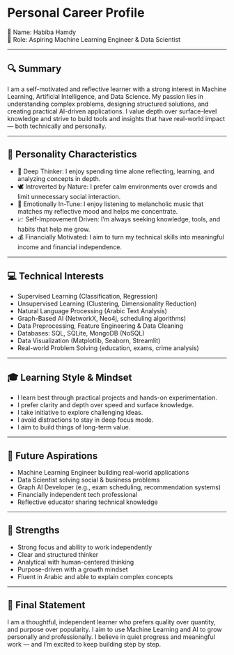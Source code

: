 # Personal Career Profile  
👤 Name: Habiba Hamdy  
🎯 Role: Aspiring Machine Learning Engineer & Data Scientist  

---

## 🔍 Summary  
I am a self-motivated and reflective learner with a strong interest in Machine Learning, Artificial Intelligence, and Data Science. My passion lies in understanding complex problems, designing structured solutions, and creating practical AI-driven applications. I value depth over surface-level knowledge and strive to build tools and insights that have real-world impact — both technically and personally.

---

## 🧠 Personality Characteristics  
- 🧘 Deep Thinker: I enjoy spending time alone reflecting, learning, and analyzing concepts in depth.  
- 🕊️ Introverted by Nature: I prefer calm environments over crowds and limit unnecessary social interaction.  
- 🎵 Emotionally In-Tune: I enjoy listening to melancholic music that matches my reflective mood and helps me concentrate.  
- 📈 Self-Improvement Driven: I’m always seeking knowledge, tools, and habits that help me grow.  
- 💰 Financially Motivated: I aim to turn my technical skills into meaningful income and financial independence.  

---

## 💻 Technical Interests  
- Supervised Learning (Classification, Regression)  
- Unsupervised Learning (Clustering, Dimensionality Reduction)  
- Natural Language Processing (Arabic Text Analysis)  
- Graph-Based AI (NetworkX, Neo4j, scheduling algorithms)  
- Data Preprocessing, Feature Engineering & Data Cleaning  
- Databases: SQL, SQLite, MongoDB (NoSQL)  
- Data Visualization (Matplotlib, Seaborn, Streamlit)  
- Real-world Problem Solving (education, exams, crime analysis)

---

## 🎓 Learning Style & Mindset  
- I learn best through practical projects and hands-on experimentation.  
- I prefer clarity and depth over speed and surface knowledge.  
- I take initiative to explore challenging ideas.  
- I avoid distractions to stay in deep focus mode.  
- I aim to build things of long-term value.

---

## 🌱 Future Aspirations  
- Machine Learning Engineer building real-world applications  
- Data Scientist solving social & business problems  
- Graph AI Developer (e.g., exam scheduling, recommendation systems)  
- Financially independent tech professional  
- Reflective educator sharing technical knowledge

---

## 🧩 Strengths  
- Strong focus and ability to work independently  
- Clear and structured thinker  
- Analytical with human-centered thinking  
- Purpose-driven with a growth mindset  
- Fluent in Arabic and able to explain complex concepts

---

## 📌 Final Statement  
I am a thoughtful, independent learner who prefers quality over quantity, and purpose over popularity. I aim to use Machine Learning and AI to grow personally and professionally. I believe in quiet progress and meaningful work — and I’m excited to keep building step by step.
